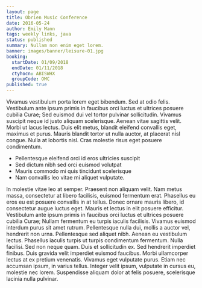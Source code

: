 ```yaml
---
layout: page
title: Obrien Music Conference
date: 2016-05-24
author: Emily Mann
tags: weekly links, java
status: published
summary: Nullam non enim eget lorem.
banner: images/banner/leisure-01.jpg
booking:
  startDate: 01/09/2018
  endDate: 01/11/2018
  ctyhocn: ABISWHX
  groupCode: OMC
published: true
---
```

Vivamus vestibulum porta lorem eget bibendum. Sed at odio felis. Vestibulum ante ipsum primis in faucibus orci luctus et ultrices posuere cubilia Curae; Sed euismod dui vel tortor pulvinar sollicitudin. Vivamus suscipit neque id justo aliquam scelerisque. Aenean vitae sagittis velit. Morbi ut lacus lectus. Duis elit metus, blandit eleifend convallis eget, maximus et purus. Mauris blandit tortor ut nulla auctor, at placerat nisl congue. Nulla at lobortis nisl. Cras molestie risus eget posuere condimentum.

* Pellentesque eleifend orci id eros ultricies suscipit
* Sed dictum nibh sed orci euismod volutpat
* Mauris commodo mi quis tincidunt scelerisque
* Nam convallis leo vitae mi aliquet vulputate.

In molestie vitae leo at semper. Praesent non aliquam velit. Nam metus massa, consectetur at libero facilisis, euismod fermentum erat. Phasellus eu eros eu est posuere convallis in at tellus. Donec ornare mauris libero, id consectetur augue luctus eget. Mauris et lectus in elit posuere efficitur. Vestibulum ante ipsum primis in faucibus orci luctus et ultrices posuere cubilia Curae; Nullam fermentum eu turpis iaculis facilisis. Vivamus euismod interdum purus sit amet rutrum. Pellentesque nulla dui, mollis a auctor vel, hendrerit non urna. Pellentesque sed aliquet nibh.
Aenean eu vestibulum lectus. Phasellus iaculis turpis ut turpis condimentum fermentum. Nulla facilisi. Sed non neque quam. Duis et sollicitudin ex. Sed hendrerit imperdiet finibus. Duis gravida velit imperdiet euismod faucibus. Morbi ullamcorper lectus at ex pretium venenatis. Vivamus eget vulputate purus. Etiam nec accumsan ipsum, in varius tellus. Integer velit ipsum, vulputate in cursus eu, molestie nec lorem. Suspendisse aliquam dolor at felis posuere, scelerisque lacinia nulla pulvinar.
